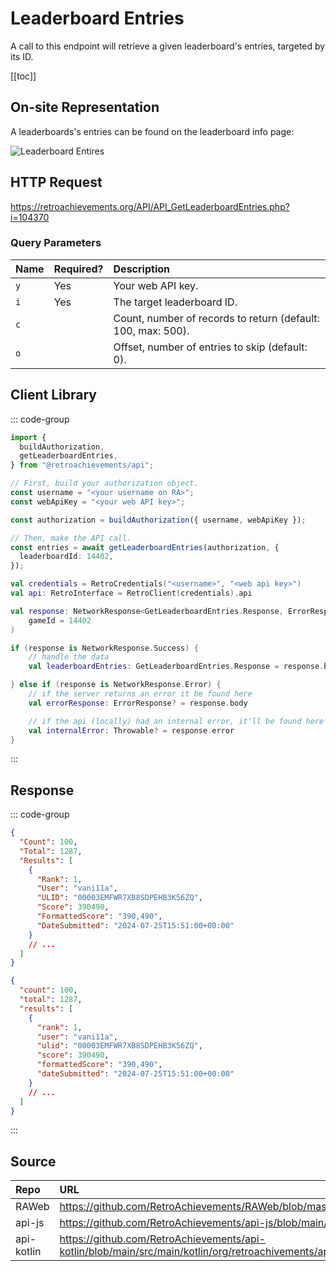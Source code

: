 <script setup>
import SampleRequest from '../components/SampleRequest.vue';
</script>

# Leaderboard Entries

A call to this endpoint will retrieve a given leaderboard's entries, targeted by its ID.

[[toc]]

## On-site Representation

A leaderboards's entries can be found on the leaderboard info page:

![Leaderboard Entires](/leaderboard-entries.png)

## HTTP Request

<SampleRequest httpVerb="GET">https://retroachievements.org/API/API_GetLeaderboardEntries.php?i=104370</SampleRequest>

### Query Parameters

| Name | Required? | Description                                                  |
| :--- | :-------- | :----------------------------------------------------------- |
| `y`  | Yes       | Your web API key.                                            |
| `i`  | Yes       | The target leaderboard ID.                                   |
| `c`  |           | Count, number of records to return (default: 100, max: 500). |
| `o`  |           | Offset, number of entries to skip (default: 0).              |

## Client Library

::: code-group

```ts [NodeJS]
import {
  buildAuthorization,
  getLeaderboardEntries,
} from "@retroachievements/api";

// First, build your authorization object.
const username = "<your username on RA>";
const webApiKey = "<your web API key>";

const authorization = buildAuthorization({ username, webApiKey });

// Then, make the API call.
const entries = await getLeaderboardEntries(authorization, {
  leaderboardId: 14402,
});
```

```Kotlin
val credentials = RetroCredentials("<username>", "<web api key>")
val api: RetroInterface = RetroClient(credentials).api

val response: NetworkResponse<GetLeaderboardEntries.Response, ErrorResponse> = api.getLeaderboardEntries(
    gameId = 14402
)

if (response is NetworkResponse.Success) {
    // handle the data
    val leaderboardEntries: GetLeaderboardEntries.Response = response.body

} else if (response is NetworkResponse.Error) {
    // if the server returns an error it be found here
    val errorResponse: ErrorResponse? = response.body

    // if the api (locally) had an internal error, it'll be found here
    val internalError: Throwable? = response.error
}
```

:::

## Response

::: code-group

```json [HTTP Response]
{
  "Count": 100,
  "Total": 1287,
  "Results": [
    {
      "Rank": 1,
      "User": "vani11a",
      "ULID": "00003EMFWR7XB8SDPEHB3K56ZQ",
      "Score": 390490,
      "FormattedScore": "390,490",
      "DateSubmitted": "2024-07-25T15:51:00+00:00"
    }
    // ...
  ]
}
```

```json [NodeJS]
{
  "count": 100,
  "total": 1287,
  "results": [
    {
      "rank": 1,
      "user": "vani11a",
      "ulid": "00003EMFWR7XB8SDPEHB3K56ZQ",
      "score": 390490,
      "formattedScore": "390,490",
      "dateSubmitted": "2024-07-25T15:51:00+00:00"
    }
    // ...
  ]
}
```

:::

## Source

| Repo       | URL                                                                                                                  |
| :--------- | :------------------------------------------------------------------------------------------------------------------- |
| RAWeb      | https://github.com/RetroAchievements/RAWeb/blob/master/public/API/API_GetLeaderboardEntries.php                      |
| api-js     | https://github.com/RetroAchievements/api-js/blob/main/src/leaderboard/getLeaderboardEntries.ts                       |
| api-kotlin | https://github.com/RetroAchievements/api-kotlin/blob/main/src/main/kotlin/org/retroachivements/api/RetroInterface.kt |
